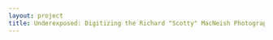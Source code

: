 ```yaml
--- 
layout: project 
title: Underexposed: Digitizing the Richard "Scotty" MacNeish Photographic Archive
---
```



